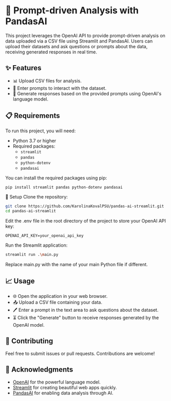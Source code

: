 # 🌟 Prompt-driven Analysis with PandasAI

This project leverages the OpenAI API to provide prompt-driven analysis on data uploaded via a CSV file using Streamlit and PandasAI. Users can upload their datasets and ask questions or prompts about the data, receiving generated responses in real time.

## ✨ Features

- 📊 Upload CSV files for analysis.
- 📝 Enter prompts to interact with the dataset.
- 🤖 Generate responses based on the provided prompts using OpenAI's language model.

## 📋 Requirements

To run this project, you will need:

- Python 3.7 or higher
- Required packages:
  - `streamlit`
  - `pandas`
  - `python-dotenv`
  - `pandasai`

You can install the required packages using pip:

```bash
pip install streamlit pandas python-dotenv pandasai
```

🚀 Setup
Clone the repository:

```bash
git clone https://github.com/KarolinaKovalPSU/pandas-ai-streamlit.git
cd pandas-ai-streamlit
```

Edit the .env file in the root directory of the project to store your OpenAI API key:

```
OPENAI_API_KEY=your_openai_api_key
```

Run the Streamlit application:

```bash
streamlit run .\main.py
```

Replace main.py with the name of your main Python file if different.

## 📈 Usage
- 🌐 Open the application in your web browser.
- 📤 Upload a CSV file containing your data.
- 🖊️ Enter a prompt in the text area to ask questions about the dataset.
- ⏳ Click the "Generate" button to receive responses generated by the OpenAI model.

## 🤝 Contributing
Feel free to submit issues or pull requests. Contributions are welcome!

## 🙏 Acknowledgments

- [OpenAI](https://openai.com/) for the powerful language model.
- [Streamlit](https://streamlit.io/) for creating beautiful web apps quickly.
- [PandasAI](https://github.com/gventuri/pandas-ai) for enabling data analysis through AI.
